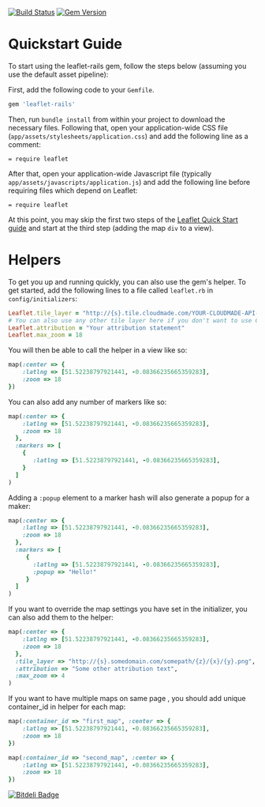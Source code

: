 [![Build Status](https://travis-ci.org/axyjo/leaflet-rails.png?branch=master)](https://travis-ci.org/axyjo/leaflet-rails)
[![Gem Version](https://badge.fury.io/rb/leaflet-rails.png)](http://badge.fury.io/rb/leaflet-rails)

Quickstart Guide
================

To start using the leaflet-rails gem, follow the steps below (assuming you use the default asset pipeline):

First, add the following code to your `Gemfile`.

```ruby
gem 'leaflet-rails'
```

Then, run `bundle install` from within your project to download the necessary files. Following that, open your application-wide CSS file (`app/assets/stylesheets/application.css`) and add the following line as a comment:

```
= require leaflet
```

After that, open your application-wide Javascript file (typically `app/assets/javascripts/application.js`) and add the following line before requiring files which depend on Leaflet:

```
= require leaflet
```

At this point, you may skip the first two steps of the [Leaflet Quick Start guide](http://leafletjs.com/examples/quick-start.html) and start at the third step (adding the map `div` to a view).

Helpers
=======

To get you up and running quickly, you can also use the gem's helper. To get started, add the following lines to a file called `leaflet.rb` in `config/initializers`:

```ruby
Leaflet.tile_layer = "http://{s}.tile.cloudmade.com/YOUR-CLOUDMADE-API-KEY/997/256/{z}/{x}/{y}.png"
# You can also use any other tile layer here if you don't want to use Cloudmade - see http://leafletjs.com/reference.html#tilelayer for more
Leaflet.attribution = "Your attribution statement"
Leaflet.max_zoom = 18
```

You will then be able to call the helper in a view like so:
```ruby
map(:center => {
    :latlng => [51.52238797921441, -0.08366235665359283],
    :zoom => 18
})
```

You can also add any number of markers like so:
```ruby
map(:center => {
    :latlng => [51.52238797921441, -0.08366235665359283],
    :zoom => 18
  },
  :markers => [
    {
       :latlng => [51.52238797921441, -0.08366235665359283],
    }
  ]
)
```

Adding a `:popup` element to a marker hash will also generate a popup for a maker:

```ruby
map(:center => {
    :latlng => [51.52238797921441, -0.08366235665359283],
    :zoom => 18
  },
  :markers => [
     {
       :latlng => [51.52238797921441, -0.08366235665359283],
       :popup => "Hello!"
     }
  ]
)
```

If you want to override the map settings you have set in the initializer, you can also add them to the helper:

```ruby
map(:center => {
    :latlng => [51.52238797921441, -0.08366235665359283],
    :zoom => 18
  },
  :tile_layer => "http://{s}.somedomain.com/somepath/{z}/{x}/{y}.png",
  :attribution => "Some other attribution text",
  :max_zoom => 4
)
```

If you want to have multiple maps on same page , you should add unique container_id in helper for each map:

```ruby
map(:container_id => "first_map", :center => {
    :latlng => [51.52238797921441, -0.08366235665359283],
    :zoom => 18
})

map(:container_id => "second_map", :center => {
    :latlng => [51.52238797921441, -0.08366235665359283],
    :zoom => 18
})
```


[![Bitdeli Badge](https://d2weczhvl823v0.cloudfront.net/axyjo/leaflet-rails/trend.png)](https://bitdeli.com/free "Bitdeli Badge")

